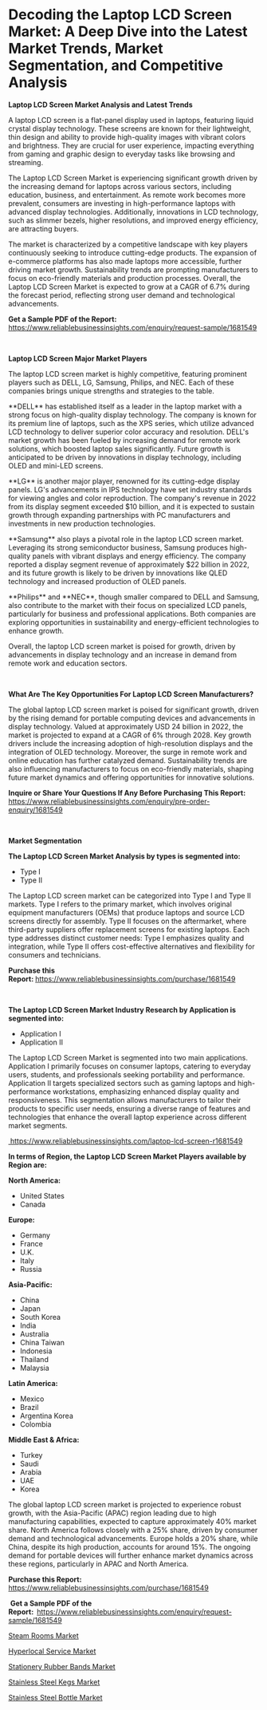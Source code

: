 <p><h1>Decoding the Laptop LCD Screen Market: A Deep Dive into the Latest Market Trends, Market Segmentation, and Competitive Analysis</h1></p><p><strong>Laptop LCD Screen Market Analysis and Latest Trends</strong></p>
<p><p>A laptop LCD screen is a flat-panel display used in laptops, featuring liquid crystal display technology. These screens are known for their lightweight, thin design and ability to provide high-quality images with vibrant colors and brightness. They are crucial for user experience, impacting everything from gaming and graphic design to everyday tasks like browsing and streaming.</p><p>The Laptop LCD Screen Market is experiencing significant growth driven by the increasing demand for laptops across various sectors, including education, business, and entertainment. As remote work becomes more prevalent, consumers are investing in high-performance laptops with advanced display technologies. Additionally, innovations in LCD technology, such as slimmer bezels, higher resolutions, and improved energy efficiency, are attracting buyers.</p><p>The market is characterized by a competitive landscape with key players continuously seeking to introduce cutting-edge products. The expansion of e-commerce platforms has also made laptops more accessible, further driving market growth. Sustainability trends are prompting manufacturers to focus on eco-friendly materials and production processes. Overall, the Laptop LCD Screen Market is expected to grow at a CAGR of 6.7% during the forecast period, reflecting strong user demand and technological advancements.</p></p>
<p><strong>Get a Sample PDF of the Report:&nbsp;</strong> <a href="https://www.reliablebusinessinsights.com/enquiry/request-sample/1681549?utm_campaign=1138&utm_medium=2&utm_source=Github&utm_content=ia&utm_term=11122024&utm_id=laptop-lcd-screen">https://www.reliablebusinessinsights.com/enquiry/request-sample/1681549</a></p>
<p>&nbsp;</p>
<p><strong>Laptop LCD Screen Major Market Players</strong></p>
<p><p>The laptop LCD screen market is highly competitive, featuring prominent players such as DELL, LG, Samsung, Philips, and NEC. Each of these companies brings unique strengths and strategies to the table.</p><p>**DELL** has established itself as a leader in the laptop market with a strong focus on high-quality display technology. The company is known for its premium line of laptops, such as the XPS series, which utilize advanced LCD technology to deliver superior color accuracy and resolution. DELL's market growth has been fueled by increasing demand for remote work solutions, which boosted laptop sales significantly. Future growth is anticipated to be driven by innovations in display technology, including OLED and mini-LED screens.</p><p>**LG** is another major player, renowned for its cutting-edge display panels. LG's advancements in IPS technology have set industry standards for viewing angles and color reproduction. The company's revenue in 2022 from its display segment exceeded $10 billion, and it is expected to sustain growth through expanding partnerships with PC manufacturers and investments in new production technologies.</p><p>**Samsung** also plays a pivotal role in the laptop LCD screen market. Leveraging its strong semiconductor business, Samsung produces high-quality panels with vibrant displays and energy efficiency. The company reported a display segment revenue of approximately $22 billion in 2022, and its future growth is likely to be driven by innovations like QLED technology and increased production of OLED panels.</p><p>**Philips** and **NEC**, though smaller compared to DELL and Samsung, also contribute to the market with their focus on specialized LCD panels, particularly for business and professional applications. Both companies are exploring opportunities in sustainability and energy-efficient technologies to enhance growth.</p><p>Overall, the laptop LCD screen market is poised for growth, driven by advancements in display technology and an increase in demand from remote work and education sectors.</p></p>
<p>&nbsp;</p>
<p><strong>What Are The Key Opportunities For Laptop LCD Screen Manufacturers?</strong></p>
<p><p>The global laptop LCD screen market is poised for significant growth, driven by the rising demand for portable computing devices and advancements in display technology. Valued at approximately USD 24 billion in 2022, the market is projected to expand at a CAGR of 6% through 2028. Key growth drivers include the increasing adoption of high-resolution displays and the integration of OLED technology. Moreover, the surge in remote work and online education has further catalyzed demand. Sustainability trends are also influencing manufacturers to focus on eco-friendly materials, shaping future market dynamics and offering opportunities for innovative solutions.</p></p>
<p><strong>Inquire or Share Your Questions If Any Before Purchasing This Report:</strong> <a href="https://www.reliablebusinessinsights.com/enquiry/pre-order-enquiry/1681549?utm_campaign=1138&utm_medium=2&utm_source=Github&utm_content=ia&utm_term=11122024&utm_id=laptop-lcd-screen">https://www.reliablebusinessinsights.com/enquiry/pre-order-enquiry/1681549</a></p>
<p>&nbsp;</p>
<p><strong>Market Segmentation</strong></p>
<p><strong>The Laptop LCD Screen Market Analysis by types is segmented into:</strong></p>
<p><ul><li>Type I</li><li>Type II</li></ul></p>
<p><p>The Laptop LCD screen market can be categorized into Type I and Type II markets. Type I refers to the primary market, which involves original equipment manufacturers (OEMs) that produce laptops and source LCD screens directly for assembly. Type II focuses on the aftermarket, where third-party suppliers offer replacement screens for existing laptops. Each type addresses distinct customer needs: Type I emphasizes quality and integration, while Type II offers cost-effective alternatives and flexibility for consumers and technicians.</p></p>
<p><strong>Purchase this Report:&nbsp;</strong><a href="https://www.reliablebusinessinsights.com/purchase/1681549?utm_campaign=1138&utm_medium=2&utm_source=Github&utm_content=ia&utm_term=11122024&utm_id=laptop-lcd-screen">https://www.reliablebusinessinsights.com/purchase/1681549</a></p>
<p>&nbsp;</p>
<p><strong>The Laptop LCD Screen Market Industry Research by Application is segmented into:</strong></p>
<p><ul><li>Application I</li><li>Application II</li></ul></p>
<p><p>The Laptop LCD Screen Market is segmented into two main applications. Application I primarily focuses on consumer laptops, catering to everyday users, students, and professionals seeking portability and performance. Application II targets specialized sectors such as gaming laptops and high-performance workstations, emphasizing enhanced display quality and responsiveness. This segmentation allows manufacturers to tailor their products to specific user needs, ensuring a diverse range of features and technologies that enhance the overall laptop experience across different market segments.</p></p>
<p><a href="https://www.reliablebusinessinsights.com/laptop-lcd-screen-r1681549?utm_campaign=1138&utm_medium=2&utm_source=Github&utm_content=ia&utm_term=11122024&utm_id=laptop-lcd-screen">&nbsp;https://www.reliablebusinessinsights.com/laptop-lcd-screen-r1681549</a></p>
<p><strong>In terms of Region, the Laptop LCD Screen Market Players available by Region are:</strong></p>
<p>
    <p> <strong> North America: </strong>
        <ul>
            <li>United States</li>
            <li>Canada</li>
        </ul>
        </p> 
    <p> <strong> Europe: </strong>
        <ul>
            <li>Germany</li>
            <li>France</li>
            <li>U.K.</li>
            <li>Italy</li>
            <li>Russia</li>
        </ul>
        </p> 
    <p> <strong> Asia-Pacific: </strong>
        <ul>
            <li>China</li>
            <li>Japan</li>
            <li>South Korea</li>
            <li>India</li>
            <li>Australia</li>
            <li>China Taiwan</li>
            <li>Indonesia</li>
            <li>Thailand</li>
            <li>Malaysia</li>
        </ul>
        </p> 
    <p> <strong> Latin America: </strong>
        <ul>
            <li>Mexico</li>
            <li>Brazil</li>
            <li>Argentina Korea</li>
            <li>Colombia</li>
        </ul>
        </p> 
    <p> <strong> Middle East & Africa: </strong>
        <ul>
            <li>Turkey</li>
            <li>Saudi</li>
            <li>Arabia</li>
            <li>UAE</li>
            <li>Korea</li>
        </ul>
    </p>
    </p>
<p><p>The global laptop LCD screen market is projected to experience robust growth, with the Asia-Pacific (APAC) region leading due to high manufacturing capabilities, expected to capture approximately 40% market share. North America follows closely with a 25% share, driven by consumer demand and technological advancements. Europe holds a 20% share, while China, despite its high production, accounts for around 15%. The ongoing demand for portable devices will further enhance market dynamics across these regions, particularly in APAC and North America.</p></p>
<p><strong>Purchase this Report: </strong><a href="https://www.reliablebusinessinsights.com/purchase/1681549?utm_campaign=1138&utm_medium=2&utm_source=Github&utm_content=ia&utm_term=11122024&utm_id=laptop-lcd-screen">https://www.reliablebusinessinsights.com/purchase/1681549</a></p>
<p>&nbsp;<strong>Get a Sample PDF of the Report:&nbsp;&nbsp;</strong><a href="https://www.reliablebusinessinsights.com/enquiry/request-sample/1681549?utm_campaign=1138&utm_medium=2&utm_source=Github&utm_content=ia&utm_term=11122024&utm_id=laptop-lcd-screen">https://www.reliablebusinessinsights.com/enquiry/request-sample/1681549</a></p>
<p><strong></strong></p>
<p><p><a href="https://www.linkedin.com/pulse/exploring-steam-rooms-market-dynamics-global-trends-future-growth-6phbe?utm_campaign=1138&utm_medium=2&utm_source=Github&utm_content=ia&utm_term=11122024&utm_id=laptop-lcd-screen">Steam Rooms Market</a></p><p><a href="https://github.com/jerhoskinson197676/Market-Research-Report-List-1/blob/main/hyperlocal-service-market.md?utm_campaign=1138&utm_medium=2&utm_source=Github&utm_content=ia&utm_term=11122024&utm_id=laptop-lcd-screen">Hyperlocal Service Market</a></p><p><a href="https://www.linkedin.com/pulse/stationery-rubber-bands-market-transformation-comparative-analysis-ap7ue?utm_campaign=1138&utm_medium=2&utm_source=Github&utm_content=ia&utm_term=11122024&utm_id=laptop-lcd-screen">Stationery Rubber Bands Market</a></p><p><a href="https://www.linkedin.com/pulse/analysis-market-stainless-steel-kegs-illuminating-elements-description-hbqde?utm_campaign=1138&utm_medium=2&utm_source=Github&utm_content=ia&utm_term=11122024&utm_id=laptop-lcd-screen">Stainless Steel Kegs Market</a></p><p><a href="https://www.linkedin.com/pulse/stainless-steel-bottle-market-trends-strategic-insights-2024-mldte?utm_campaign=1138&utm_medium=2&utm_source=Github&utm_content=ia&utm_term=11122024&utm_id=laptop-lcd-screen">Stainless Steel Bottle Market</a></p></p>